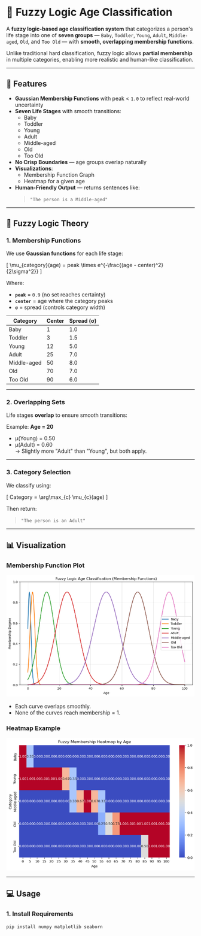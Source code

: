 # 🧠 Fuzzy Logic Age Classification

A **fuzzy logic-based age classification system** that categorizes a person's life stage into one of **seven groups** — `Baby`, `Toddler`, `Young`, `Adult`, `Middle-aged`, `Old`, and `Too Old` — with **smooth, overlapping membership functions**.

Unlike traditional hard classification, fuzzy logic allows **partial membership** in multiple categories, enabling more realistic and human-like classification.

---

## 📌 Features

- **Gaussian Membership Functions** with peak < `1.0` to reflect real-world uncertainty
- **Seven Life Stages** with smooth transitions:
  - Baby
  - Toddler
  - Young
  - Adult
  - Middle-aged
  - Old
  - Too Old
- **No Crisp Boundaries** — age groups overlap naturally
- **Visualizations**:
  - Membership Function Graph
  - Heatmap for a given age
- **Human-Friendly Output** — returns sentences like:
  > `"The person is a Middle-aged"`

---

## 🧮 Fuzzy Logic Theory

### 1. Membership Functions

We use **Gaussian functions** for each life stage:

\[
\mu_{category}(age) = peak \times e^{-\frac{(age - center)^2}{2\sigma^2}}
\]

Where:
- **`peak`** = `0.9` (no set reaches certainty)
- **`center`** = age where the category peaks
- **`σ`** = spread (controls category width)

| Category     | Center | Spread (σ) |
|--------------|--------|------------|
| Baby         | 1      | 1.0        |
| Toddler      | 3      | 1.5        |
| Young        | 12     | 5.0        |
| Adult        | 25     | 7.0        |
| Middle-aged  | 50     | 8.0        |
| Old          | 70     | 7.0        |
| Too Old      | 90     | 6.0        |

---

### 2. Overlapping Sets

Life stages **overlap** to ensure smooth transitions:

Example: **Age = 20**
- μ(Young) = 0.50
- μ(Adult) = 0.60  
→ Slightly more "Adult" than "Young", but both apply.

---

### 3. Category Selection

We classify using:

\[
Category = \arg\max_{c} \mu_{c}(age)
\]

Then return:
> `"The person is an Adult"`

---

## 📊 Visualization

### Membership Function Plot
![Membership Functions](docs/membership_plot.png)

- Each curve overlaps smoothly.
- None of the curves reach membership = 1.

### Heatmap Example
![Heatmap](docs/heatmap_example.png)

---

## 💻 Usage

### 1. Install Requirements
```bash
pip install numpy matplotlib seaborn
